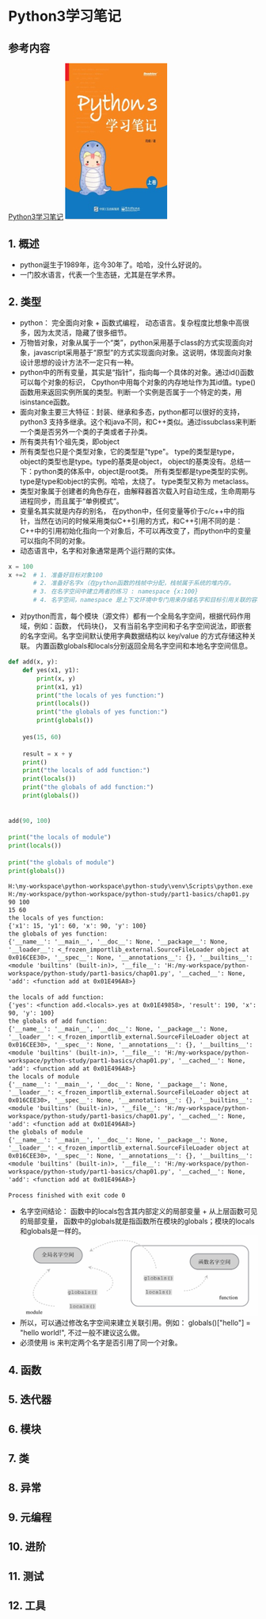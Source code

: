 # Python3学习笔记
## 参考内容
[Python3学习笔记](https://book.douban.com/subject/28509425/)
![](2019-02-15-21-39-31.png)
## 1. 概述
* python诞生于1989年，迄今30年了。哈哈，没什么好说的。
* 一门胶水语言，代表一个生态链，尤其是在学术界。
## 2. 类型
* python： 完全面向对象 +  函数式编程， 动态语言。复杂程度比想象中高很多，因为太灵活，隐藏了很多细节。
* 万物皆对象，对象从属于一个“类”，python采用基于class的方式实现面向对象，javascript采用基于“原型”的方式实现面向对象。这说明，体现面向对象设计思想的设计方法不一定只有一种。
* python中的所有变量，其实是“指针”，指向每一个具体的对象。通过id()函数可以每个对象的标识， Cpython中用每个对象的内存地址作为其id值。type()函数用来返回实例所属的类型。判断一个实例是否属于一个特定的类，用isinstance函数。
* 面向对象主要三大特征：封装、继承和多态，python都可以很好的支持，python3 支持多继承。这个和java不同，和C++类似。通过issubclass来判断一个类是否另外一个类的子类或者子孙类。
* 所有类共有1个祖先类，即object
* 所有类型也只是个类型对象，它的类型是"type"。 type的类型是type，object的类型也是type。type的基类是object， object的基类没有。总结一下：python类的体系中，object是root类。 所有类型都是type类型的实例。type是type和object的实例。哈哈，太绕了。 type类型又称为 metaclass。
* 类型对象属于创建者的角色存在，由解释器首次载入时自动生成，生命周期与进程同步，而且属于“单例模式”。
* 变量名其实就是内存的别名， 在python中，任何变量等价于c/c++中的指针，当然在访问的时候采用类似C++引用的方式，和C++引用不同的是：C++中的引用初始化指向一个对象后，不可以再改变了，而python中的变量可以指向不同的对象。
* 动态语言中，名字和对象通常是两个运行期的实体。
```python
x = 100
x +=2  # 1. 准备好目标对象100 
       # 2. 准备好名字x（在python函数的栈帧中分配，栈帧属于系统的堆内存。
       # 3. 在名字空间中建立两者的练习 : namespace {x:100}
       # 4. 名字空间，namespace 是上下文环境中专门用来存储名字和目标引用关联的容器。
```
* 对python而言，每个模块（源文件）都有一个全局名字空间，根据代码作用域，例如：函数， 代码块{}， 又有当前名字空间和子名字空间说法，即嵌套的名字空间。名字空间默认使用字典数据结构以 key/value 的方式存储这种关联。 内置函数globals和locals分别返回全局名字空间和本地名字空间信息。
```python
def add(x, y):
    def yes(x1, y1):
        print(x, y)
        print(x1, y1)
        print("the locals of yes function:")
        print(locals())
        print("the globals of yes function:")
        print(globals())

    yes(15, 60)

    result = x + y
    print()
    print("the locals of add function:")
    print(locals())
    print("the globals of add function:")
    print(globals())


add(90, 100)

print("the locals of module")
print(locals())

print("the globals of module")
print(globals())
```
```
H:\my-workspace\python-workspace\python-study\venv\Scripts\python.exe H:/my-workspace/python-workspace/python-study/part1-basics/chap01.py
90 100
15 60
the locals of yes function:
{'x1': 15, 'y1': 60, 'x': 90, 'y': 100}
the globals of yes function:
{'__name__': '__main__', '__doc__': None, '__package__': None, '__loader__': <_frozen_importlib_external.SourceFileLoader object at 0x016CEE30>, '__spec__': None, '__annotations__': {}, '__builtins__': <module 'builtins' (built-in)>, '__file__': 'H:/my-workspace/python-workspace/python-study/part1-basics/chap01.py', '__cached__': None, 'add': <function add at 0x01E496A8>}

the locals of add function:
{'yes': <function add.<locals>.yes at 0x01E49858>, 'result': 190, 'x': 90, 'y': 100}
the globals of add function:
{'__name__': '__main__', '__doc__': None, '__package__': None, '__loader__': <_frozen_importlib_external.SourceFileLoader object at 0x016CEE30>, '__spec__': None, '__annotations__': {}, '__builtins__': <module 'builtins' (built-in)>, '__file__': 'H:/my-workspace/python-workspace/python-study/part1-basics/chap01.py', '__cached__': None, 'add': <function add at 0x01E496A8>}
the locals of module
{'__name__': '__main__', '__doc__': None, '__package__': None, '__loader__': <_frozen_importlib_external.SourceFileLoader object at 0x016CEE30>, '__spec__': None, '__annotations__': {}, '__builtins__': <module 'builtins' (built-in)>, '__file__': 'H:/my-workspace/python-workspace/python-study/part1-basics/chap01.py', '__cached__': None, 'add': <function add at 0x01E496A8>}
the globals of module
{'__name__': '__main__', '__doc__': None, '__package__': None, '__loader__': <_frozen_importlib_external.SourceFileLoader object at 0x016CEE30>, '__spec__': None, '__annotations__': {}, '__builtins__': <module 'builtins' (built-in)>, '__file__': 'H:/my-workspace/python-workspace/python-study/part1-basics/chap01.py', '__cached__': None, 'add': <function add at 0x01E496A8>}

Process finished with exit code 0
```
* 名字空间结论： 函数中的locals包含其内部定义的局部变量 + 从上层函数可见的局部变量， 函数中的globals就是指函数所在模块的globals；模块的locals和globals是一样的。
![](2019-02-16-13-12-21.png)
* 所以，可以通过修改名字空间来建立关联引用。例如： globals()["hello"] = "hello world!", 不过一般不建议这么做。
* 必须使用 is 来判定两个名字是否引用了同一个对象。

## 4. 函数
## 5. 迭代器
## 6. 模块
## 7. 类
## 8. 异常
## 9. 元编程
## 10. 进阶
## 11. 测试
## 12. 工具